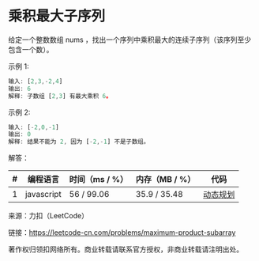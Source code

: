 # 乘积最大子序列

给定一个整数数组 nums ，找出一个序列中乘积最大的连续子序列（该序列至少包含一个数）。

示例 1:

``` javascript
输入: [2,3,-2,4]
输出: 6
解释: 子数组 [2,3] 有最大乘积 6。
```

示例 2:

``` javascript
输入: [-2,0,-1]
输出: 0
解释: 结果不能为 2, 因为 [-2,-1] 不是子数组。
```

解答：

**#**|**编程语言**|**时间（ms / %）**|**内存（MB / %）**|**代码**
--|--|--|--|--
1|javascript|56 / 99.06|35.9 / 35.48|[动态规划](./javascript/ac_v1.js)

来源：力扣（LeetCode）

链接：https://leetcode-cn.com/problems/maximum-product-subarray

著作权归领扣网络所有。商业转载请联系官方授权，非商业转载请注明出处。
